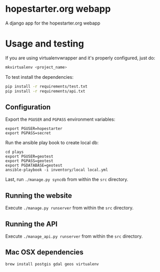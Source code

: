 hopestarter.org webapp
======================

A django app for the hopestarter.org webapp

# Usage and testing

If you are using virtualenvwrapper and it's properly configured, just do:

```bash
mkvirtualenv <project_name>
```

To test install the dependencies:

```bash
pip install -r requirements/test.txt
pip install -r requirements/api.txt
```

## Configuration

Export the `PGUSER` and `PGPASS` environment variables:

```
export PGUSER=hopestarter
export PGPASS=secret
```

Run the ansible play book to create local db:

```
cd plays
export PGUSER=geotest
export PGPASS=geotest
export PGDATABASE=geotest
ansible-playbook -i inventory/local local.yml
```

Last, run `./manage.py syncdb` from within the `src` directory.

## Running the website

Execute `./manage.py runserver` from within the `src` directory.

## Running the API

Execute `./manage_api.py runserver` from within the `src` directory.


## Mac OSX dependencies

```
brew install postgis gdal geos virtualenv
```

